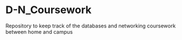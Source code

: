 # D-N_Coursework
Repository to keep track of the databases and networking coursework between home and campus
